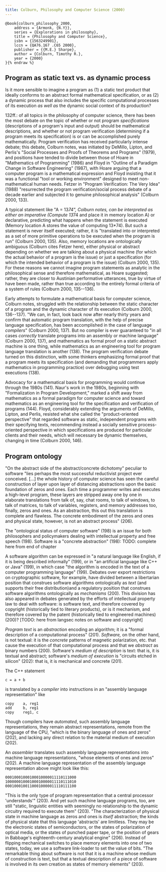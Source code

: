 ```yaml
---
title: Colburn, Philosophy and Computer Science (2000)
---
```


```bibtex{% raw %}
@book{colburn_philosophy_2000,
	address = {Armonk, {N.Y}},
	series = {Explorations in philosophy},
	title = {Philosophy and Computer Science},
	isbn = {1563249901},
	lccn = {QA76.167 .C65 2000},
	publisher = {{M.E.} Sharpe},
	author = {Colburn, Timothy R.},
	year = {2000}
}{% endraw %}
```


Program as static text vs. as dynamic process
---------------------------------------------

Is it more sensible to imagine a program as (1) a static text product that ideally conforms to an abstract formal mathematical specification, or as (2) a dynamic process that also includes the specific computational processes of its execution *as well as* the dynamic social context of its production?

132ff.: of all topics in the philosophy of computer science, there has been the most debate on the topic of whether or not program *specifications* (descriptions of a program's input and output) should be mathematical descriptions, and whether or not program verification (determining if a program meets its specification) is or can be accomplished purely mathematically. Program verification has received particularly intense debate; this debate, Colburn notes, was initiated by DeMillo, Lipton, and Perlis's "Social Processes and Proofs of Theorems and Programs" (1979), and positions have tended to divide between those of Hoare in "Mathematics of Programming" (1986) and Floyd in "Outline of a Paradigm Change in Software Engineering" (1987), with Hoare arguing that a computer program is a mathematical expression and Floyd insisting that it was a functional "tool or working environment" designed to meet non-mathematical human needs. Fetzer in "Program Verification: The Very Idea" (1988) "resurrected the program verification/social process debate of a decade earlier and subjected it to genuine philosophical analysis" (Colburn 2000, 133).

A typical statement like "A = 13*74", Colburn notes, can be interpreted as either an imperative (Compute 13*74 and place it in memory location A) or declarative, predicting what happens when the statement is executed (Memory location A stores the value of computing 13*74). But such a statement is never itself executed; rather, it is "translated into or interpreted as a set of more primitive operations to be executed when the program is run" (Colburn 2000, 135). Also, memory locations are ontologically ambiguous (Colburn cites Fetzer here), either physical or abstract depending on whether we are talking about a physical machine (for which the actual behavior of a program is the issue) or just a specification (for which the intended behavior of a program is the issue) (Colburn 2000, 135). For these reasons we cannot imagine program statements as analytic in the philosophical sense and therefore mathematical, as Hoare suggested; rather, they are closer to Austinian performative utterances, true by virtue of have been made, rather than true according to the entirely formal criteria of a system of rules (Colburn 2000, 135--136).

Early attempts to formulate a mathematical basis for computer science, Colburn notes, struggled with the relationship between the static character of a program and the dynamic character of its execution (Colburn 2000, 136--137). "We can, in fact, look back now after nearly thirty years and confirm that automatic program translation, with the help of precise language specification, has been accomplished in the case of language *compilers*" (Colburn 2000, 137). But no compiler is ever guaranteed to "in all cases *correctly* translate programs into an assembly or machine language" (Colburn 2000, 137), and mathematics as formal proof on a static abstract machine is one thing, while mathematics as an engineering tool for program language translation is another (138). The program verification debate turned on this distinction, with some thinkers emphasizing formal proof that a program meets its specification (and demanding that programmers apply mathematics in programming practice) over debugging using test executions (138). 

Advocacy for a mathematical basis for programming would continue through the 1980s (141). Naur's work in the 1980s, beginning with "Formalization in Program Development," marked a shift away from mathematics as a formal paradigm for computer science and toward mathematics as an engineering tool for the specification and verification of programs (144). Floyd, considerably extending the arguments of DeMillo, Lipton, and Perlis, resisted what she called the "product-oriented perspective" that regarded software as static, independent programs with their specifying texts, recommending instead a socially sensitive process-oriented perspective in which specifications are produced for particular clients and their needs, which will necessary be dynamic themselves, changing in time (Colburn 2000, 146).


Program ontology
----------------

"On the abstract side of the abstract/concrete dichotomy" peculiar to software "lies perhaps the most successful reductivist project ever conceived. […] the whole history of computer science has seen the careful construction of layer upon layer of distancing abstractions upon the basic foundation of zeros and ones. Each time a programmer writes and executes a high-level program, these layers are stripped away one by one in elaborate translations from talk of, say, chat rooms, to talk of windows, to talk of matrices, to talk of variables, registers, and memory addresses too, finally, zeros and ones. As an abstraction, this out this translation is complete and flawless. The concrete embodiment of the zeros and ones and physical state, however, is not an abstract process" (206).

The "ontological status of computer software" (198) is an issue for both philosophers and policymakers dealing with intellectual property and free speech (198). Software is a "concrete abstraction" (198): TODO: complete here from end of chapter

A software algorithm can be expressed in "a natural language like English, if it is being described informally" (199), or in "an artificial language like C++ or Java" (199), in which case "the algorithm is encoded in the text of a computer programming language" (199). Debates over export restrictions on cryptographic software, for example, have divided between a libertarian position that construes software algorithms ontologically as *text* (and supports their free distribution)and a regulatory position that construes software algorithms ontologically as *mechanisms* (200). This division has also appeared in debates generated by the efforts of intellectual property law to deal with software: is software text, and therefore covered by copyright (historically tied to literary products), or is it mechanism, and therefore covered by the patent (historically tied to engineered machines) (200)? [TODO: here from langsec notes on software and copyright]

*Program text* is an *abstraction* encoding an algorithm; it is a "formal description of a computational process" (201). *Software,* on the other hand, is not textual: it is the *concrete* patterns of magnetic polarization, etc. that cause the execution of that computational process and that we *abstract* as binary numbers (200). Software's *medium of description* is text: that is, it is textual and abstract; software's *medium of execution* is "circuits etched in silicon" (202): that is, it is mechanical and concrete (201). 

The C++ statement 
    
    c = a + b

is translated by a *compiler* into instructions in an "assembly language representation" like 

    copy    a, reg1
    add     b, reg1
    copy    reg1, c

Though compilers have *automated*, such assembly language representations, 
they remain abstract representations, remote from the language of the CPU, 
"which is the binary language of ones and zeros" (202), and lacking any direct relation to the material medium of execution (202). 

An *assembler* translates such assembly language representations into machine language representations, "whose elements of ones and zeros" (202). A machine language representation of the assembly language representation above might look like this:

    00010001000100010000011110111000
    10000001000100010000011110111010
    00010001001100010000011110111100

"This is the only type of program representation that a central processor 'understands'" (203). And yet such machine language programs, too, are still "static, linguistic entities with seemingly no relationship to the dynamic circuitry required to execute them" (203). "The characterization of physical state in machine language as zeros and ones is *itself* abstraction; the kinds of physical state that this language 'abstracts' are limitless. They may be the electronic states of semiconductors, or the states of polarization of optical media, or the states of punched paper tape, or the position of gears in Babbage's eighteenth-century analytical engine" (206). Instead of flipping mechanical switches to place memory elements into one of two states, today, we use a software link-loader to set the value of bits. "The remarkable thing about software is not that it is a machine whose medium of construction is text, but that a textual description of a piece of software is involved in its own creation as states of memory elements" (203). 
